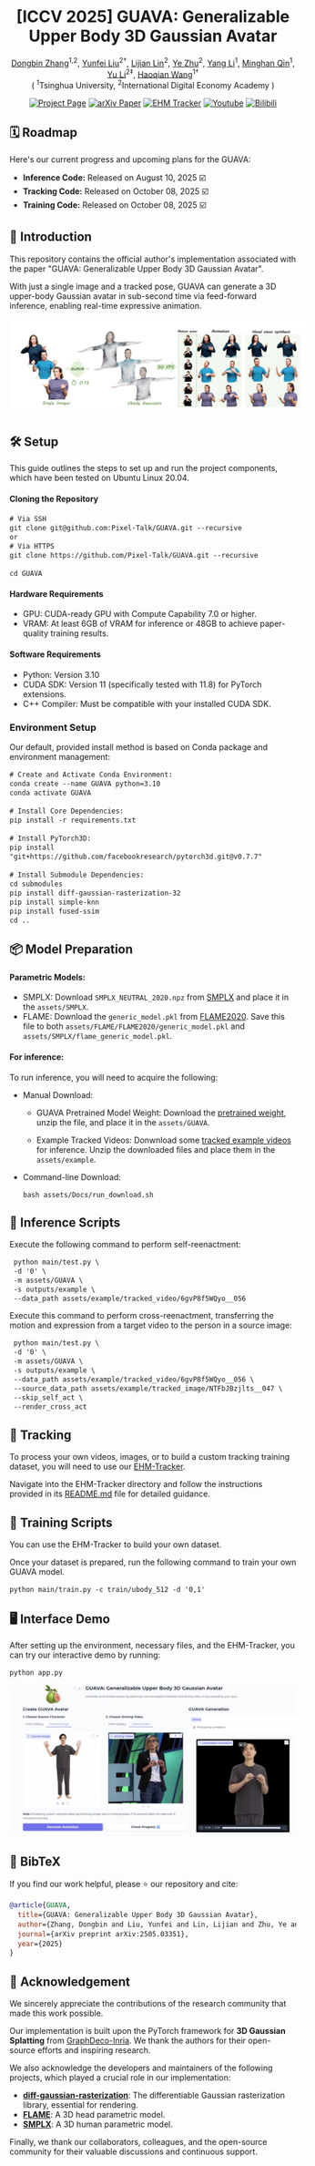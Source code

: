 <p align="center">
  <h1 align="center">[ICCV 2025] GUAVA: Generalizable Upper Body 3D Gaussian Avatar</h1>
<p align="center">

<p align="center">
  <a href="https://github.com/EastbeanZhang">Dongbin Zhang</a><sup>1,2</sup>, 
  <a href="https://liuyunfei.net/">Yunfei Liu</a><sup>2†</sup>,
  <a href="https://scholar.google.com/citations?hl=en&user=Xf5_TfcAAAAJ">Lijian Lin</a><sup>2</sup>, 
  <a href="https://scholar.google.com/citations?hl=en&user=qhp9rIMAAAAJ">Ye Zhu</a><sup>2</sup>, 
  <a href="None">Yang Li</a><sup>1</sup>, 
  <a href="https://github.com/minghanqin">Minghan Qin</a><sup>1</sup>, 
  <a href="https://yu-li.github.io/">Yu Li</a><sup>2‡</sup>,
  <a href="https://www.sigs.tsinghua.edu.cn/whq_en/main.htm">Haoqian Wang</a><sup>1†</sup>
  <br>( <sup>1</sup>Tsinghua University, <sup>2</sup>International Digital Economy Academy )<br>
</p>

<div style="text-align: center;">

[![Project Page](https://img.shields.io/badge/🌐-Project_Page-blueviolet)](https://eastbeanzhang.github.io/GUAVA/)
[![arXiv Paper](https://img.shields.io/badge/📜-arXiv:2505-03351)](https://arxiv.org/abs/2505.03351)
[![EHM Tracker](https://img.shields.io/badge/🎯-EHM_Tracker-slategray)](https://github.com/Pixel-Talk/EHM-Tracker/)
[![Youtube](https://img.shields.io/badge/▶️-Youtube-red)](https://www.youtube.com/watch?v=ylyTO34l5d0)
[![Bilibili](https://img.shields.io/badge/📺-Bilibili-00a1d6)](https://www.bilibili.com/video/BV1k45AzaEpW)

</div>


## 🗓️ Roadmap
Here's our current progress and upcoming plans for the GUAVA:
* **Inference Code:** Released on August 10, 2025 ☑️
* **Tracking Code:** Released on October 08, 2025 ☑️
* **Training Code:** Released on October 08, 2025 ☑️

## 📌 Introduction
This repository contains the official author's implementation associated with the paper "GUAVA: Generalizable Upper Body 3D Gaussian Avatar".

With just a single image and a tracked pose, GUAVA can generate a 3D upper-body Gaussian avatar in sub-second time via feed-forward inference, enabling real-time expressive animation.

<p align="center">
  <img src="assets/Docs/teaser.png" alt="Teaser image" style="background:white; padding:10px; border-radius:10px;" />
</p>

<!-- | <img src="assets/Docs/pipeline.png" alt="Pipeline" style="background:white; padding:10px; border-radius:10px;" /> |
| :----------------------------------------------------------: |
| Pipeline of GUAVA |    -->



## 🛠️ Setup

This guide outlines the steps to set up and run the project components, which have been tested on Ubuntu Linux 20.04.

#### Cloning the Repository
```shell
# Via SSH
git clone git@github.com:Pixel-Talk/GUAVA.git --recursive
or
# Via HTTPS 
git clone https://github.com/Pixel-Talk/GUAVA.git --recursive

cd GUAVA
```

#### Hardware Requirements
- GPU: CUDA-ready GPU with Compute Capability 7.0 or higher.
- VRAM: At least 6GB of VRAM for inference or 48GB to achieve paper-quality training results.

#### Software Requirements
- Python: Version 3.10
- CUDA SDK: Version 11 (specifically tested with 11.8) for PyTorch extensions.
- C++ Compiler: Must be compatible with your installed CUDA SDK.

### Environment Setup
Our default, provided install method is based on Conda package and environment management:
```shell
# Create and Activate Conda Environment:
conda create --name GUAVA python=3.10
conda activate GUAVA

# Install Core Dependencies:
pip install -r requirements.txt

# Install PyTorch3D:
pip install "git+https://github.com/facebookresearch/pytorch3d.git@v0.7.7"

# Install Submodule Dependencies:
cd submodules
pip install diff-gaussian-rasterization-32
pip install simple-knn
pip install fused-ssim
cd ..
```
## 📦 Model Preparation

#### Parametric Models:
- SMPLX: Download `SMPLX_NEUTRAL_2020.npz` from [SMPLX](https://smpl-x.is.tue.mpg.de/download.php) and place it in the `assets/SMPLX`.
- FLAME: Download the `generic_model.pkl` from [FLAME2020](https://flame.is.tue.mpg.de/download.php). Save this file to both `assets/FLAME/FLAME2020/generic_model.pkl` and `assets/SMPLX/flame_generic_model.pkl`.

#### For inference:
To run inference, you will need to acquire the following:

- Manual Download:
  - GUAVA Pretrained Model Weight:
Download the [pretrained weight](https://drive.google.com/file/d/19_p1FUoJTHfb9t_S2_DpNta4nrwSXabl/view?usp=sharing), unzip the file, and place it in the `assets/GUAVA`.

  - Example Tracked Videos:
Donwnload some [tracked example videos](https://drive.google.com/drive/folders/1nluFTweBznLAmz5Yx8obpOUGcZxlqpNF?usp=share_link) for inference. Unzip the downloaded files and place them in the `assets/example`.

- Command-line Download:
  ```shell
  bash assets/Docs/run_download.sh
  ```

## 🚀 Inference Scripts

Execute the following command to perform self-reenactment:
```shell
 python main/test.py \
 -d '0' \
 -m assets/GUAVA \
 -s outputs/example \
 --data_path assets/example/tracked_video/6gvP8f5WQyo__056
```

Execute this command to perform cross-reenactment, transferring the motion and expression from a target video to the person in a source image:
```shell
 python main/test.py \
 -d '0' \
 -m assets/GUAVA \
 -s outputs/example \
 --data_path assets/example/tracked_video/6gvP8f5WQyo__056 \
 --source_data_path assets/example/tracked_image/NTFbJBzjlts__047 \
 --skip_self_act \
 --render_cross_act
```

## 🎯 Tracking
To process your own videos, images, or to build a custom tracking training dataset, you will need to use our [EHM-Tracker](https://github.com/Pixel-Talk/EHM-Tracker).

Navigate into the EHM-Tracker directory and follow the instructions provided in its [README.md](EHM-Tracker/README.md) file for detailed guidance.


## 🚂 Training Scripts
You can use the EHM-Tracker to build your own dataset.

Once your dataset is prepared, run the following command to train your own GUAVA model.
```shell
python main/train.py -c train/ubody_512 -d '0,1'
```


## 🖥️ Interface Demo
After setting up the environment, necessary files, and the EHM-Tracker, you can try our interactive demo by running:

```shell
python app.py
```
![GUAVA Interface Demo](assets/Docs/app.png)


## 📖 BibTeX
If you find our work helpful, please ⭐ our repository and cite:
```bibtex
@article{GUAVA,
  title={GUAVA: Generalizable Upper Body 3D Gaussian Avatar},
  author={Zhang, Dongbin and Liu, Yunfei and Lin, Lijian and Zhu, Ye and Li, Yang and Qin, Minghan and Li, Yu and Wang, Haoqian},
  journal={arXiv preprint arXiv:2505.03351},
  year={2025}
}
```

## 🙏 Acknowledgement
We sincerely appreciate the contributions of the research community that made this work possible.  

Our implementation is built upon the PyTorch framework for **3D Gaussian Splatting** from [GraphDeco-Inria](https://github.com/graphdeco-inria/gaussian-splatting). We thank the authors for their open-source efforts and inspiring research.  

We also acknowledge the developers and maintainers of the following projects, which played a crucial role in our implementation:  

- **[diff-gaussian-rasterization](https://github.com/graphdeco-inria/diff-gaussian-rasterization)**: The differentiable Gaussian rasterization library, essential for rendering.
- **[FLAME](https://flame.is.tue.mpg.de/)**: A 3D head parametric model. 
- **[SMPLX](https://smpl-x.is.tue.mpg.de/)**: A 3D human parametric model. 

Finally, we thank our collaborators, colleagues, and the open-source community for their valuable discussions and continuous support.